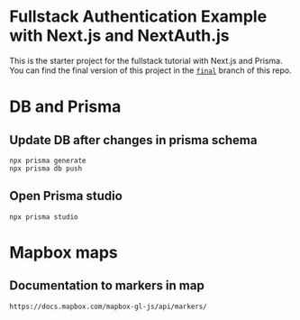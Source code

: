 # Fullstack Authentication Example with Next.js and NextAuth.js

This is the starter project for the fullstack tutorial with Next.js and Prisma. You can find the final version of this project in the [`final`](https://github.com/prisma/blogr-nextjs-prisma/tree/final) branch of this repo.

# DB and Prisma

## Update DB after changes in prisma schema

```
npx prisma generate
npx prisma db push
```

## Open Prisma studio

```
npx prisma studio
```

# Mapbox maps

## Documentation to markers in map

```
https://docs.mapbox.com/mapbox-gl-js/api/markers/
```
